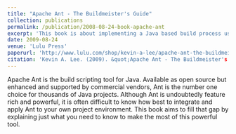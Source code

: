 ```yaml
---
title: "Apache Ant - The Buildmeister's Guide"
collection: publications
permalink: /publication/2008-08-24-book-apache-ant
excerpt: 'This book is about implementing a Java based build process using Apache Ant.'
date: 2009-08-24
venue: 'Lulu Press'
paperurl: 'http://www.lulu.com/shop/kevin-a-lee/apache-ant-the-buildmeisters-guide-third-edition/paperback/product-5331941.html'
citation: 'Kevin A. Lee. (2009). &quot;Apache Ant - The Buildmeister's Guide.&quot; <i>Lulu Press</i>. Third Edition.'
---
```

Apache Ant is the build scripting tool for Java. Available as open source but enhanced and supported by commercial vendors, Ant is the number one choice for thousands of Java projects. Although Ant is undoubtedly feature rich and powerful, it is often difficult to know how best to integrate and apply Ant to your own project environment. This book aims to fill that gap by explaining just what you need to know to make the most of this powerful tool.
